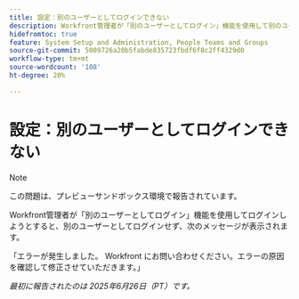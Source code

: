 ```yaml
---
title: 設定：別のユーザーとしてログインできない
description: Workfront管理者が「別のユーザーとしてログイン」機能を使用して別のユーザーとしてログインしようとすると、別のユーザーとしてログインされず、エラーメッセージが表示されます。
hidefromtoc: true
feature: System Setup and Administration, People Teams and Groups
source-git-commit: 5009726a20b5fabde835723fbdf6f8c2ff4329d0
workflow-type: tm+mt
source-wordcount: '108'
ht-degree: 20%

---
```



# 設定：別のユーザーとしてログインできない

>[!NOTE]
>
>この問題は、プレビューサンドボックス環境で報告されています。

Workfront管理者が「別のユーザーとしてログイン」機能を使用してログインしようとすると、別のユーザーとしてログインせず、次のメッセージが表示されます。

「エラーが発生しました。 Workfront にお問い合わせください。エラーの原因を確認して修正させていただきます。」

_最初に報告されたのは 2025年6月26日（PT）です。_
